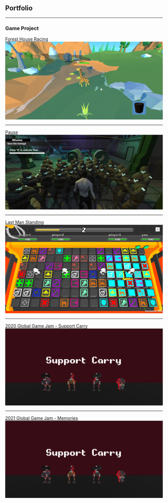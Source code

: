 ## Portfolio

---

### Game Project

[Forest House Racing](/FHR_Page.md)
<br><img src="images/FHRCapScreen.png?raw=true"/>

---
[Pause](/P_Page.md)
<br><img src="images/PCapScreen.png?raw=true"/>

---
[Last Man Standing](/LMS_Page.md)
<br><img src="images/LMSCapScreen.png?raw=true"/>

---
[2020 Global Game Jam - Support Carry](/GGJSC_Page.md)
<br><img src="images/SCCapScreen.png?raw=true"/>

---
[2021 Global Game Jam - Memories](/GGJM_Page.md)
<br><img src="images/SCCapScreen.png?raw=true"/>
